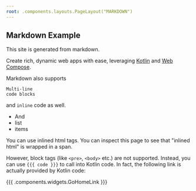 ```yaml
---
root: .components.layouts.PageLayout("MARKDOWN")
---
```


## Markdown Example

This site is generated from markdown.

Create rich, dynamic web apps with ease, leveraging [Kotlin](https://kotlinlang.org/) and [Web Compose](https://compose-web.ui.pages.jetbrains.team/).

Markdown also supports

```
Multi-line
code blocks
```

and `inline` code as well.

* And
* list
* items

You can use <span id="md-inline-demo">inlined html</span> tags. You can inspect this page to see that "inlined html" is
wrapped in a span.

However, block tags (like `<pre>`, `<body>` etc.) are not supported. Instead, you can use `{{{ code }}}` to call into
Kotlin code. In fact, the following link is actually provided by Kotlin code:

{{{ .components.widgets.GoHomeLink }}}